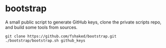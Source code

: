 # bootstrap

A small public script to generate GitHub keys, clone the private scripts repo,
and build some tools from sources.

```shell
git clone https://github.com/fshaked/bootstrap.git
./bootstrap/bootstrap.sh github_keys
```
